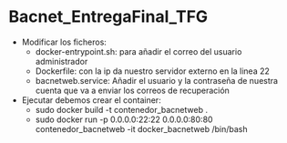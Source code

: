 # Bacnet_EntregaFinal_TFG
- Modificar los ficheros:
	- docker-entrypoint.sh: para añadir el correo del usuario administrador 
	- Dockerfile: con la ip da nuestro servidor externo en la linea 22
	- bacnetweb.service: Añadir el usuario y la contraseña de nuestra cuenta que va a enviar los correos de 
recuperación
- Ejecutar debemos crear el container:
	- sudo docker build -t contenedor_bacnetweb .
	- sudo docker run -p 0.0.0.0:22:22 0.0.0.0:80:80 contenedor_bacnetweb -it docker_bacnetweb /bin/bash
